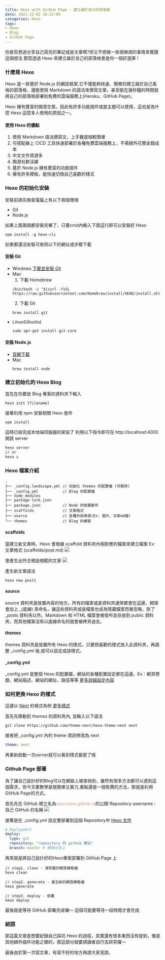 ```yaml
---
title: Hexo with GitHub Page - 建立屬於自己的部落格
date: 2021-12-02 10:25:09
categories: Hexo
tags: 
- Hexo
- Blog
- GitHub Page 
---
```

你是否想過分享自己寫完的筆記或是文章嗎?但又不想做一些很麻煩的事情來實踐這個想法
那麼透過 Hexo 來建立屬於自己的部落格會是你一個好選擇！
<!-- more -->

<!-- Hexo 介紹 -->
### 什麼是 Hexo 
Hexo 是一款基於 Node.js 的網誌框架,它不僅能夠快速、簡單的建立屬於自己風格的部落格，還能使用 Markdown 的語法來撰寫文章，甚至能在幾秒鐘的時間就將自己的部落格部署到免費的雲端服務上(Heroku、GitHub Page)。

Hexo 擁有豐富的開源生態，因此有許多功能插件或是主題可以使用，這也是為什麼 Hexo 這麼多人使用的原因之一。

#### 使用 Hexo 的優點
1. 使用 Markdown 語法撰寫文，上手難度相較簡單
2. 可搭配線上 CICD 工具快速部署於各種免費雲端服務上，不需額外花費金錢成本
3. 中文文件資源多
4. 開源社群活躍
5. 基於 Node.js 擁有豐富的功能插件
6. 擁有許多模板，能快速切換自己喜歡的樣式

<!-- Hexo 安裝 -->
### Hexo 的初始化安裝
安裝前請先檢查電腦上有以下兩個環境
- Git
- Node.js

如果上面兩個都安裝完畢了，只要cmd內輸入下面這行即可以安裝好 Hexo
```
npm install -g hexo-cli
```

如果都還沒安裝可依照以下的網址或步驟下載
#### 安裝 Git
- Windows 
    [下載並安裝 Git](https://git-scm.com/download/win)
- Mac
    1. 下載 Homebrew
    ```
    /bin/bash -c "$(curl -fsSL https://raw.githubusercontent.com/Homebrew/install/HEAD/install.sh)"
    ```
    2. 下載 Git
    ```
    brew install git
    ```
- Linux(Ubuntu)
    ```
    sudo apt-get install git-core
    ```


#### 安裝 Node.js
- [官網下載](https://nodejs.org/en/)
- Mac
    ```
    brew install node
    ```

<!-- Hexo 建立專案 -->
### 建立初始化的 Hexo Blog
首先在你要放 Blog 專案的資料夾下輸入
```
hexo init [filename]
```

接著利用 npm 安裝相關 Hexo 套件
```
npm install
```

這時已經完成本地端伺服器的架設了
利用以下指令即可在 http://localhost:4000 開啟 server
``` cmd
hexo server
// or
hexo s
```

<!-- Hexo 檔案介紹 -->
### Hexo 檔案介紹
```
.
├── _config.landscape.yml // 初始化 themes 的配置檔 (可刪除)
├── _config.yml           // Blog 的配置檔
├── node_modules          
├── package-lock.json
├── package.json          // Node 的依賴套件
├── scaffolds             // 文章格式
├── source                // 各種外部資源(Ex: 圖片、文章md檔)
└── themes                // Blog 的模板
```
#### scaffolds
當建立新文章時，Hexo 會根據 scaffold 資料夾內相對應的檔案來建立檔案
Ex: 文章格式 (scaffolds/post.md)
    ![](https://scontent.ftpe4-2.fna.fbcdn.net/v/t1.15752-9/263023196_1496334174082631_4588728063359370907_n.png?_nc_cat=100&ccb=1-5&_nc_sid=ae9488&_nc_ohc=vrI8f1F368MAX_-aqRl&_nc_ht=scontent.ftpe4-2.fna&oh=be538779d96e41c2ddd103ca85ce0bc9&oe=61CF31EB)

會產生出符合預設規範的文章
![](https://scontent.ftpe4-1.fna.fbcdn.net/v/t1.15752-9/260593912_242177871343601_7214120357166358976_n.png?_nc_cat=106&ccb=1-5&_nc_sid=ae9488&_nc_ohc=N-w9r-YGOFwAX__V0NN&_nc_ht=scontent.ftpe4-1.fna&oh=36f3e6cd11c50e068c842e3fbae30fad&oe=61CEBDEB)

產生新文章語法
```
hexo new post1
```

#### source
source 資料夾是放置內容的地方。所有的檔案或是資料夾通常都會在這邊，開頭會加上 _(底線) 來命名，讓這些資料夾或是檔案也成為隱藏檔案而被忽略，除了 _posts 資料夾以外。Markdown 和 HTML 檔案會被發布並存放到 public 資料夾，而其他檔案沒有以底線命名的就會被拷貝過去。

#### themes
themes 資料夾是放置所有 Hexo 的樣式，只要把喜歡的樣式放入此資料夾，再調整 _config.yml 後,就可以設定成該樣式。

#### _config.yml
_config.yml 是整個 Hexo 的配置檔，網站的各種配置設定都在這邊，Ex：網頁標題、網站描述、網站的網址、路徑等等
[更多詳細設定內容](https://hexo.io/zh-tw/docs/configuration)

<!-- Hexo 樣式轉換 -->
### 如何更換 Hexo 的樣式
這邊以 [Next](https://github.com/theme-next/hexo-theme-next) 的樣式為例
[更多樣式](https://hexo.io/themes/)

首先先移動到 themes 的資料夾內, 並輸入以下語法
```
git clone https://github.com/theme-next/hexo-theme-next next 
```

接者把 _config.yml 內的 theme 資訊修改為 next 
``` yaml
theme: next
```

再重新啟動一次server就可以看到樣式變更了哦

<!-- 部署 -->
### Github Page 部署
為了讓自己設計好的Blog可以在網路上被查詢到，雖然有很多方法都可以達到這個需求，但今天要教學是既簡單又暴力,重點還是一個免費的方法，那就是利用GitHub Page的方式。

首先先在 GitHub 建立名為<font color=#e9967a>username.github.io</font>的公開 Repository
username : 自己 GitHub 的名稱
![](https://scontent.ftpe4-2.fna.fbcdn.net/v/t1.15752-9/259977906_416803966770968_3012149253162255843_n.png?_nc_cat=102&ccb=1-5&_nc_sid=ae9488&_nc_ohc=tqlqnB_dcPMAX8f828b&tn=8BkEQnO2Oqqy053t&_nc_ht=scontent.ftpe4-2.fna&oh=c7b5f32081b3afe5587cf0603663827d&oe=61CE7100)

接著是在 _config.yml 設定要部署到這個 Repository中
[Hexo 文件](https://hexo.io/docs/one-command-deployment)
``` yaml
# Deployment
deploy:
  type: git
  repository: "repository 的 github 網址"
  branch: master # 哪個分支上 
```

再來就是將自己設計好的Hexo專案部署到 GitHub Page 上
```
// step1. clean - 清除舊的網頁靜態檔
hexo clean

// step2. generate - 產生新的網頁靜態檔
hexo generate

// step3. deploy - 部署
hexo deploy
```

最後就是等待 GitHub 部署完成囉～ 這個可能要等待一段時間才會完成

<!-- Hexo 結語 -->
### 結語
那這篇文章是想要紀錄自己踩坑 Hexo 的過程，其實還有很多東西沒有提到，像是其他額外插件功能之類的，那這部分就要請讀者自行去研究囉～

最後由於第一次寫文章，有寫不好的地方再請大家見諒。